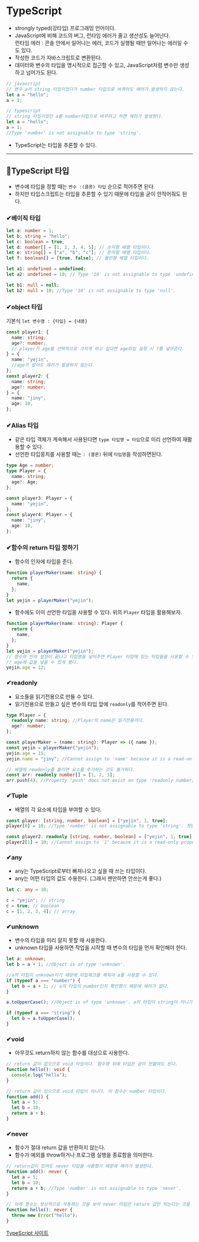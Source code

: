 # TypeScript

- strongly typed(강타입) 프로그래밍 언어이다.
- JavaScript에 비해 코드의 버그, 런타임 에러가 줄고 생산성도 늘어난다.  
  런타임 에러 : 콘솔 안에서 일어나는 에러, 코드가 실행될 때만 일어나는 에러일 수도 있다.
- 작성한 코드가 자바스크립트로 변환된다.
- 데이터와 변수의 타입을 명시적으로 접근할 수 있고, JavaScript처럼 변수만 생성하고 넘어가도 된다.

```javascript
// javascript
// 변수 a가 string 타입이었다가 number 타입으로 바뀌어도 에러가 발생하지 않는다.
let a = "hello";
a = 1;
```

```typescript
// typescript
// string 타입이었던 a를 number타입으로 바꾸려고 하면 에러가 발생한다.
let a = "hello";
a = 1;
//Type 'number' is not assignable to type 'string'.
```

- TypeScript는 타입을 추론할 수 있다.

---

## 📌TypeScript 타입

- 변수에 타입을 정할 때는 `변수 :(콜론) 타입` 순으로 적어주면 된다.
- 하지만 타입스크립트는 타입을 추론할 수 있기 때문에 타입을 굳이 안적어줘도 된다.

### ✔베이직 타입

```typescript
let a: number = 1;
let b: string = "hello";
let c: boolean = true;
let d: number[] = [1, 2, 3, 4, 5]; // 숫자형 배열 타입이다.
let e: string[] = ["a", "b", "c"]; // 문자형 배열 타입이다.
let f: boolean[] = [true, false]; // 불린형 배열 타입이다.

let a1: undefined = undefined;
let a2: undefined = 10; // Type '10' is not assignable to type 'undefined'.

let b1: null = null;
let b2: null = 10; //Type '10' is not assignable to type 'null'.
```

### ✔object 타입

기본식 `let 변수명 : {타입} = {내용}`

```typescript
const player1: {
  name: string;
  age?: number;
  // player가 age를 선택적으로 가지게 하고 싶다면 age타입 설정 시 ?를 넣어준다.
} = {
  name: "yejin",
  //age가 없어도 에러가 발생하지 않는다.
};
const player2: {
  name: string;
  age?: number;
} = {
  name: "jiny",
  age: 10,
};
```

### ✔Alias 타입

- 같은 타입 객체가 계속해서 사용된다면 `type 타입명 = 타입`으로 미리 선언하여 재활용할 수 있다.
- 선언한 타입뭉치를 사용할 때는 `: (콜론)` 뒤에 `타입명`을 작성하면된다.

```typescript
type Age = number;
type Player = {
  name: string;
  age?: Age;
};

const player3: Player = {
  name: "yejin",
};
const player4: Player = {
  name: "jiny",
  age: 10,
};
```

### ✔함수의 return 타입 정하기

- 함수의 인자에 타입을 준다.

```typescript
function playerMaker(name: string) {
  return {
    name,
  };
}
let yejin = playerMaker("yejin");
```

- 함수에도 이미 선언한 타입을 사용할 수 있다. 위의 `Player` 타입을 활용해보자.

```typescript
function playerMaker(name: string): Player {
  return {
    name,
  };
}
let yejin = playerMaker("yejin");
// 함수의 인자 설정이 끝나고 타입명을 넣어주면 Player 타입에 있는 타입들을 사용할 수 있다.
// age에 값을 넣을 수 있게 됐다.
yejin.age = 12;
```

### ✔readonly

- 요소들을 읽기전용으로 만들 수 있다.
- 읽기전용으로 만들고 싶은 변수의 타입 앞에 `readonly`를 적어주면 된다.

```typescript
type Player = {
  readonly name: string; //Player의 name은 읽기전용이다.
  age?: number;
};

const playerMaker = (name: string): Player => ({ name });
const yejin = playerMaker("yejin");
yejin.age = 15;
yejin.name = "jiny"; //Cannot assign to 'name' because it is a read-only property.

// 배열에 readonly를 붙이면 요소를 추가하는 것도 불가하다.
const arr: readonly number[] = [1, 2, 3];
arr.push(4); //Property 'push' does not exist on type 'readonly number[]'.
```

### ✔Tuple

- 배열의 각 요소에 타입을 부여할 수 있다.

```typescript
const player: [string, number, boolean] = ["yejin", 1, true];
player[0] = 10; //Type 'number' is not assignable to type 'string'. 첫번째 요소는 string 타입이기 때문에 숫자로 변경할 수 없다.

const player2: readonly [string, number, boolean] = ["yejin", 1, true];
player2[1] = 10; //Cannot assign to '1' because it is a read-only property. readonly이기 때문에 두번째 요소가 number 타입이 맞더라도 값을 변경할 수 없다.
```

### ✔any

- any는 TypeScript로부터 빠져나오고 싶을 때 쓰는 타입이다.
- any는 어떤 타입의 값도 수용한다. (그래서 왠만하면 안쓰는게 좋다.)

```typescript
let c: any = 10;

c = "yejin"; // string
c = true; // boolean
c = [1, 2, 3, 4]; // array
```

### ✔unknown

- 변수의 타입을 미리 알지 못할 때 사용한다.
- unknown 타입을 사용하면 작업을 시작할 때 변수의 타입을 먼저 확인해야 한다.

```typescript
let a: unknown;
let b = a + 1; //Object is of type 'unknown'.

//a의 타입이 unknown이기 때문에 타입체크를 해줘야 a를 사용할 수 있다.
if (typeof a === "number") {
  let b = a + 1; // a의 타입이 number인지 확인했기 때문에 에러가 없다.
}
```

```typescript
a.toUpperCase(); //Object is of type 'unknown'. a의 타입이 string이 아니기 때문에 에러가 발생한다.

if (typeof a === "string") {
  let b = a.toUpperCase();
}
```

### ✔void

- 아무것도 return하지 않는 함수를 대상으로 사용한다.

```typescript
// return 값이 없으므로 void 타입이다. 함수명 뒤에 타입은 굳이 안붙여도 된다.
function hello(): void {
  console.log("hello");
}

// return 값이 있으므로 void 타입이 아니다. 이 함수는 number 타입이다.
function add() {
  let a = 5;
  let b = 10;
  return a + b;
}
```

### ✔never

- 함수가 절대 return 값을 반환하지 않는다.
- 함수가 예외를 throw하거나 프로그램 실행을 종료함을 의미한다.

```typescript
// return값이 있어도 never 타입을 사용했기 때문에 에러가 발생한다.
function add(): never {
  let a = 5;
  let b = 10;
  return a + b; //Type 'number' is not assignable to type 'never'.
}
```

```typescript
// 아래 함수는 정상적으로 작동하는 것을 보아 never 타입은 return 값만 막는다는 것을 알 수 있다.
function hello(): never {
  throw new Error("hello");
}
```

[TypeScript 사이트](https://www.typescriptlang.org/ko/)
